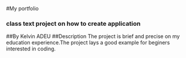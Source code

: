 #My portfolio
### class text project on how to create application
##By Kelvin ADEU
##Description
The project is brief and precise on my education experience.The project lays a good example for beginers interested in coding.
